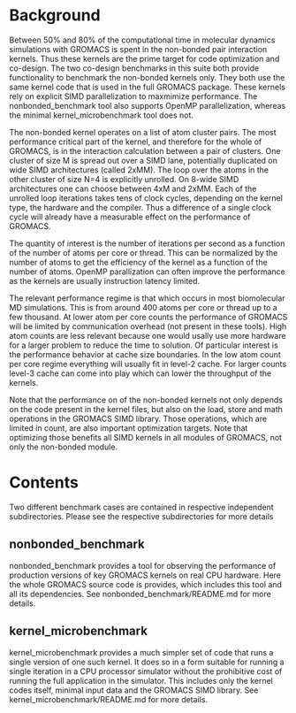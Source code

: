 # Background

Between 50% and 80% of the computational time in molecular dynamics
simulations with GROMACS is spent in the non-bonded pair interaction
kernels. Thus these kernels are the prime target for code optimization
and co-design. The two co-design benchmarks in this suite both provide
functionality to benchmark the non-bonded kernels only. They both use
the same kernel code that is used in the full GROMACS package. These
kernels rely on explicit SIMD parallelization to maxmimize performance.
The nonbonded_benchmark tool also supports OpenMP parallelization,
whereas the minimal kernel_microbenchmark tool does not.

The non-bonded kernel operates on a list of atom cluster pairs. The
most performance critical part of the kernel, and therefore for the
whole of GROMACS, is in the interaction calculation between a pair
of clusters. One cluster of size M is spread out over a SIMD lane,
potentially duplicated on wide SIMD architectures (called 2xMM).
The loop over the atoms in the other cluster of size N=4 is explicitly
unrolled. On 8-wide SIMD architectures one can choose between 4xM and
2xMM. Each of the unrolled loop iterations takes tens of clock cycles,
depending on the kernel type, the hardware and the compiler. Thus
a difference of a single clock cycle will already have a measurable
effect on the performance of GROMACS.

The quantity of interest is the number of iterations per second as a
function of the number of atoms per core or thread. This can be
normalized by the number of atoms to get the efficiency of the kernel
as a function of the number of atoms. OpenMP parallization can often
improve the performance as the kernels are usually instruction latency
limited.

The relevant performance regime is that which occurs in most
biomolecular MD simulations. This is from around 400 atoms per core
or thread up to a few thousand. At lower atom per core counts
the performance of GROMACS will be limited by communication overhead
(not present in these tools). High atom counts are less relevant
because one would usally use more hardware for a larger problem to
reduce the time to solution. Of particular interest is the performance
behavior at cache size boundaries. In the low atom count per core
regime everything will usually fit in level-2 cache. For larger counts
level-3 cache can come into play which can lower the throughput
of the kernels.

Note that the performance on of the non-bonded kernels not only depends
on the code present in the kernel files, but also on the load, store
and math operations in the GROMACS SIMD library. Those operations,
which are limited in count, are also important optimization targets.
Note that optimizing those benefits all SIMD kernels in all modules
of GROMACS, not only the non-bonded module.

# Contents

Two different benchmark cases are contained in respective independent
subdirectories. Please see the respective subdirectories for more
details

## nonbonded_benchmark

nonbonded_benchmark provides a tool for observing the performance of
production versions of key GROMACS kernels on real CPU hardware.
Here the whole GROMACS source code is provides, which includes this
tool and all its dependencies. See nonbonded_benchmark/README.md
for more details.

## kernel_microbenchmark

kernel_microbenchmark provides a much simpler set of code that runs a
single version of one such kernel. It does so in a form suitable for
running a single iteration in a CPU processor simulator without the
prohibitive cost of running the full application in the simulator.
This includes only the kernel codes itself, minimal input data
and the GROMACS SIMD library. See kernel_microbenchmark/README.md
for more details.
